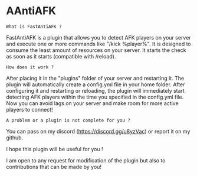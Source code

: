 # AAntiAFK
    What is FastAntiAFK ?

FastAntiAFK is a plugin that allows you to detect AFK players on your server and execute one or more commands like "/kick %player%". It is designed to consume the least amount of resources on your server. It starts the check as soon as it starts (compatible with /reload).

    How does it work ?

After placing it in the "plugins" folder of your server and restarting it. The plugin will automatically create a config.yml file in your home folder.
After configuring it and restarting or reloading, the plugin will immediately start detecting AFK players within the time you specified in the config.yml file.
Now you can avoid lags on your server and make room for more active players to connect!

    A problem or a plugin is not complete for you ?

You can pass on my discord (https://discord.gg/u8yzVac) or report it on my github.

I hope this plugin will be useful for you !

I am open to any request for modification of the plugin but also to contributions that can be made by you!
